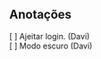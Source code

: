 ## Anotações

[ ] Ajeitar login. (Davi) <br>
[ ] Modo escuro (Davi) <br>

<!-- Rules of Firebase -->
<!-- {
  "rules": {
    ".read": "now < 1644807600000",  // 2022-2-14
    ".write": "now < 1644807600000",  // 2022-2-14
  }
} -->
